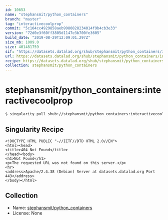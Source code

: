 ```yaml
---
id: 10653
name: "stephansmit/python_containers"
branch: "master"
tag: "interactivecoolprop"
commit: "5c104cc4929858aeb9980828234014f9b4cb3e33"
version: "72d0e3f60ff3805d1147e3b700fe3605"
build_date: "2019-08-29T12:09:01.297Z"
size_mb: 1009.0
size: 401481759
sif: "https://datasets.datalad.org/shub/stephansmit/python_containers/interactivecoolprop/2019-08-29-5c104cc4-72d0e3f6/72d0e3f60ff3805d1147e3b700fe3605.sif"
url: https://datasets.datalad.org/shub/stephansmit/python_containers/interactivecoolprop/2019-08-29-5c104cc4-72d0e3f6/
recipe: https://datasets.datalad.org/shub/stephansmit/python_containers/interactivecoolprop/2019-08-29-5c104cc4-72d0e3f6/Singularity
collection: stephansmit/python_containers
---
```


# stephansmit/python_containers:interactivecoolprop

```bash
$ singularity pull shub://stephansmit/python_containers:interactivecoolprop
```

## Singularity Recipe

```singularity
<!DOCTYPE HTML PUBLIC "-//IETF//DTD HTML 2.0//EN">
<html><head>
<title>404 Not Found</title>
</head><body>
<h1>Not Found</h1>
<p>The requested URL was not found on this server.</p>
<hr>
<address>Apache/2.4.38 (Debian) Server at datasets.datalad.org Port 443</address>
</body></html>
```

## Collection

 - Name: [stephansmit/python_containers](https://github.com/stephansmit/python_containers)
 - License: None

